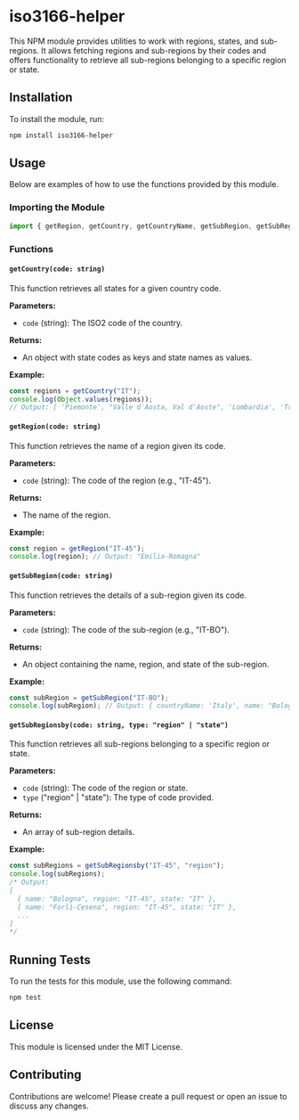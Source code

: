 # iso3166-helper

This NPM module provides utilities to work with regions, states, and sub-regions. It allows fetching regions and sub-regions by their codes and offers functionality to retrieve all sub-regions belonging to a specific region or state.

## Installation

To install the module, run:

```bash
npm install iso3166-helper
```

## Usage

Below are examples of how to use the functions provided by this module.

### Importing the Module

```javascript
import { getRegion, getCountry, getCountryName, getSubRegion, getSubRegionsby } from 'iso3166-helper';
```

### Functions

#### `getCountry(code: string)`

This function retrieves all states for a given country code.

**Parameters:**

- `code` (string): The ISO2 code of the country.

**Returns:**

- An object with state codes as keys and state names as values.

**Example:**

```javascript
const regions = getCountry("IT");
console.log(Object.values(regions));
// Output: [ 'Piemonte', "Valle d'Aosta, Val d'Aoste", 'Lombardia', 'Trentino-Alto Adige, Trentino-Südtirol', 'Veneto', 'Friuli Venezia Giulia', 'Liguria', 'Emilia-Romagna', 'Toscana', 'Umbria', 'Marche', 'Lazio', 'Abruzzo', 'Molise', 'Campania', 'Puglia', 'Basilicata', 'Calabria', 'Sicilia', 'Sardegna' ]
```

#### `getRegion(code: string)`

This function retrieves the name of a region given its code.

**Parameters:**

- `code` (string): The code of the region (e.g., "IT-45").

**Returns:**

- The name of the region.

**Example:**

```javascript
const region = getRegion("IT-45");
console.log(region); // Output: "Emilia-Romagna"
```

#### `getSubRegion(code: string)`

This function retrieves the details of a sub-region given its code.

**Parameters:**

- `code` (string): The code of the sub-region (e.g., "IT-BO").

**Returns:**

- An object containing the name, region, and state of the sub-region.

**Example:**

```javascript
const subRegion = getSubRegion("IT-BO");
console.log(subRegion); // Output: { countryName: 'Italy', name: "Bologna", region: "IT-45", regionName: 'Emilia-Romagna', country: "IT" }
```

#### `getSubRegionsby(code: string, type: "region" | "state")`

This function retrieves all sub-regions belonging to a specific region or state.

**Parameters:**

- `code` (string): The code of the region or state.
- `type` ("region" | "state"): The type of code provided.

**Returns:**

- An array of sub-region details.

**Example:**

```javascript
const subRegions = getSubRegionsby("IT-45", "region");
console.log(subRegions);
/* Output:
[
  { name: "Bologna", region: "IT-45", state: "IT" },
  { name: "Forlì-Cesena", region: "IT-45", state: "IT" },
  ...
]
*/
```

## Running Tests

To run the tests for this module, use the following command:

```bash
npm test
```

## License

This module is licensed under the MIT License.

## Contributing

Contributions are welcome! Please create a pull request or open an issue to discuss any changes.
